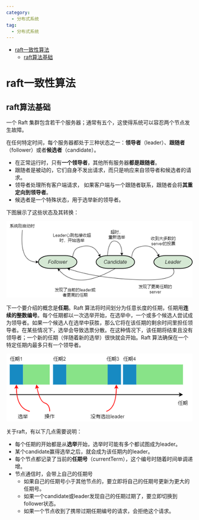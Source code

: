 ```yaml
---
category: 
  - 分布式系统
tag:
  - 分布式系统
---
```


- [raft一致性算法](#raft一致性算法)
  - [raft算法基础](#raft算法基础)

# raft一致性算法

## raft算法基础

一个 Raft 集群包含若干个服务器；通常有五个，这使得系统可以容忍两个节点发生故障。

在任何特定时间，每个服务器都处于三种状态之一：**领导者**（leader）、**跟随者**（follower）或者**候选者**（candidate）。

- 在正常运行时，只有**一个领导者**，其他所有服务器**都是跟随者**。
- 跟随者是被动的，它们自身不发出请求，而只是响应来自领导者和候选者的请求。
- 领导者处理所有客户端请求， 如果客户端与一个跟随者联系，跟随者会将**其重定向到领导者**。
- 候选者是一个特殊状态，用于选举新的领导者。

下图展示了这些状态及其转换：

![raft服务器状态](https://github.com/zgjsxx/static-img-repo/raw/main/blog/lesson/6.824/raft-server-state.png)

下一个要介绍的概念是**任期**。Raft 算法将时间划分为任意长度的任期，任期用**连续的整数编号**。每个任期都以一次选举开始，在选举中，一个或多个候选人尝试成为领导者。如果一个候选人在选举中获胜，那么它将在该任期的剩余时间里担任领导者。在某些情况下，选举会导致选票分散。在这种情况下，该任期将结束且没有领导者；一个新的任期（伴随着新的选举）很快就会开始。Raft 算法确保在一个特定任期内最多只有一个领导者。

![raft任期](https://github.com/zgjsxx/static-img-repo/raw/main/blog/lesson/6.824/raft-term.png)

关于raft，有以下几点需要说明：
- 每个任期的开始都是从**选举**开始，选举时可能有多个都试图成为leader。
- 某个candidate赢得选举之后，就会成为该任期内的leader。
- 每个节点都记录了当前的**任期号**（currentTerm），这个编号时随着时间单调递增。
- 节点通信时，会带上自己的任期号
  - 如果自己的任期号小于其他节点的，要立即将自己的任期号更新为更大的任期号。
  - 如果一个candidate或leader发现自己的任期过期了，要立即切换到follower状态。
  - 如果一个节点收到了携带过期任期编号的请求，会拒绝这个请求。